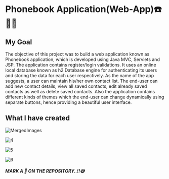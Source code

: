 # Phonebook Application(Web-App)☎️📶📞

## My Goal

The objective of this project was to build a web application known as Phonebook application, which is developed using Java MVC, Servlets and JSP. The application contains register/login validations. It uses an online local database known as h2 Database engine for authenticating its users and storing the data for each user respectively. As the name of the app suggests, a user can maintain his/her own contact list. The end-user can add new contact details, view all saved contacts, edit already saved contacts as well as delete saved contacts. Also the application contains different kinds of themes which the end-user can change dynamically using separate buttons, hence providing a beautiful user interface.

## What I have created

![MergedImages](https://user-images.githubusercontent.com/59922056/179366266-c7c410cd-b812-4b74-9ad9-80652ba04225.jpg)

![4](https://user-images.githubusercontent.com/59922056/179366358-3e63d53d-6c87-4ffb-9ff2-fd4cb8cf6c02.jpg)

![5](https://user-images.githubusercontent.com/59922056/179366365-48099e15-b2be-4096-90a5-5a1f927a406c.jpg)

![6](https://user-images.githubusercontent.com/59922056/179366385-7f1bb7a0-fb1c-4fcd-8711-55d5f4b44f09.jpg)


#####  MARK A 🌟 ON THE REPOSITORY..!!😅



